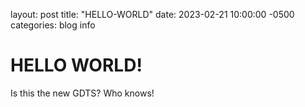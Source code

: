 layout: post
title: "HELLO-WORLD"
date: 2023-02-21 10:00:00 -0500
categories: blog info

<h1>HELLO WORLD!</h1>

<p>Is this the new GDTS? Who knows!</p>
